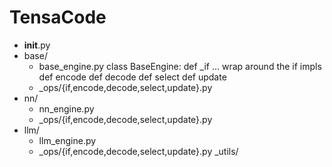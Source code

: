 # TensaCode

- __init__.py
- base/
    - base_engine.py
        class BaseEngine:
            def _if ... wrap around the if impls
            def encode
            def decode
            def select
            def update
    - _ops/{if,encode,decode,select,update}.py
- nn/
    - nn_engine.py
    - _ops/{if,encode,decode,select,update}.py
- llm/
    - llm_engine.py
    - _ops/{if,encode,decode,select,update}.py
_utils/
